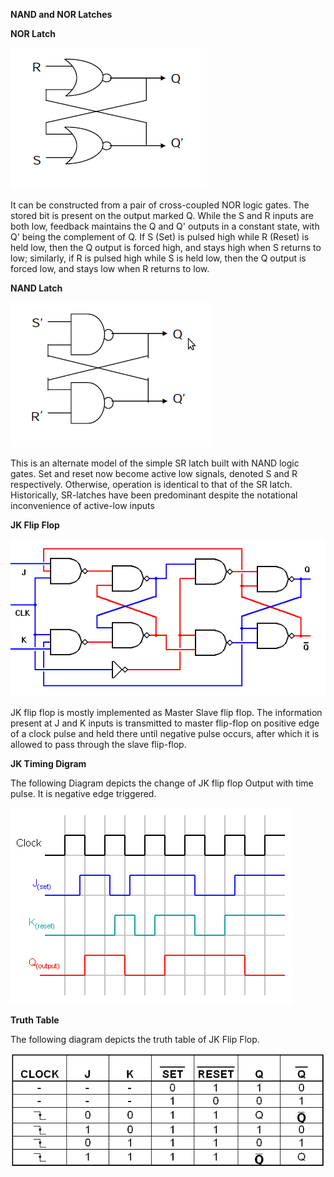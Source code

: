 **NAND and NOR Latches**

**NOR Latch**

<img src="images/nor_latch.png">

It can be constructed from a pair of cross-coupled NOR logic gates. The stored bit is present on the output marked Q. While the S and R inputs are both low, feedback maintains the Q and Q' outputs in a constant state, with Q' being the complement of Q. If S (Set) is pulsed high while R (Reset) is held low, then the Q output is forced high, and stays high when S returns to low; similarly, if R is pulsed high while S is held low, then the Q output is forced low, and stays low when R returns to low. 

**NAND Latch**

<img src="images/nand_latch.png">

This is an alternate model of the simple SR latch built with NAND logic gates. Set and reset now become active low signals, denoted S and R respectively. Otherwise, operation is identical to that of the SR latch. Historically, SR-latches have been predominant despite the notational inconvenience of active-low inputs 


**JK Flip Flop** 

<img src="images/master_slave.gif">

JK flip flop is mostly implemented as Master Slave flip flop. The information present at J and K inputs is transmitted to master flip-flop on positive edge of a clock pulse and held there until negative pulse occurs, after which it is allowed to pass through the slave flip-flop. 

**JK Timing Digram** 

The following Diagram depicts the change of JK flip flop Output with time pulse. It is negative edge triggered. 

<img src="images/JK_flipflop_timing.gif">


**Truth Table** 

 The following diagram depicts the truth table of JK Flip Flop. 

<img src="images/jk_truth.png">
